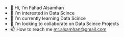 - 👋 Hi, I’m Fahad Alsamhan
- 👀 I’m interested in Data Scince
- 🌱 I’m currently learning Data Scince
- 💞️ I’m looking to collaborate on Data Scince Projects
- 📫 How to reach me mr.alsamhan@gmail.com

<!---
fahad83/fahad83 is a ✨ special ✨ repository because its `README.md` (this file) appears on your GitHub profile.
You can click the Preview link to take a look at your changes.
--->
